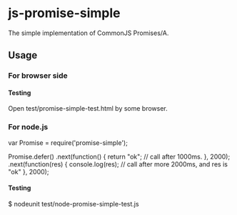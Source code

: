 # js-promise-simple

The simple implementation of CommonJS Promises/A.

## Usage

### For browser side

  <script src="/path/promise-simple.js"></script>
  <script>
  var asyncFunc1 = function() {
      var d = Promise.defer();
      setTimeout(function() {
          d.resolve("first");
      }, 1000);
      return d;
  };
  var asyncFunc2 = function() {
      var d = Promise.defer();
      setTimeout(function() {
          d.resolve("second");
      }, 1000);
      return d;
  }

  Promise.when(asyncFunc1, asyncFunc2)
  .then(function(results) {
      console.log(results[0]); // "first"
      console.log(results[1]); // "second"
  });
  </script>

#### Testing

Open test/promise-simple-test.html by some browser.

### For node.js

  var Promise = require('promise-simple');

  Promise.defer()
  .next(function() {
      return "ok"; // call after 1000ms.
  }, 2000);
  .next(function(res) {
      console.log(res); // call after more 2000ms, and res is "ok"
  }, 2000);

#### Testing

  $ nodeunit test/node-promise-simple-test.js

